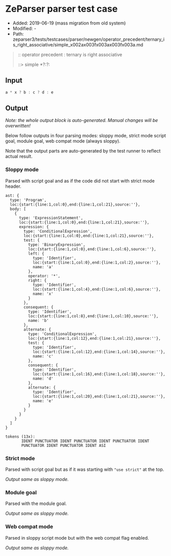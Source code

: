 # ZeParser parser test case

- Added: 2019-06-19 (mass migration from old system)
- Modified: -
- Path: zeparser3/tests/testcases/parser/newgen/operator_precedent/ternary_is_right_associative/simple_x002ax003fx003ax003fx003a.md

> :: operator precedent : ternary is right associative
>
> ::> simple *?:?:

## Input

`````js
a * x ? b : c ? d : e
`````

## Output

_Note: the whole output block is auto-generated. Manual changes will be overwritten!_

Below follow outputs in four parsing modes: sloppy mode, strict mode script goal, module goal, web compat mode (always sloppy).

Note that the output parts are auto-generated by the test runner to reflect actual result.

### Sloppy mode

Parsed with script goal and as if the code did not start with strict mode header.

`````
ast: {
  type: 'Program',
  loc:{start:{line:1,col:0},end:{line:1,col:21},source:''},
  body: [
    {
      type: 'ExpressionStatement',
      loc:{start:{line:1,col:0},end:{line:1,col:21},source:''},
      expression: {
        type: 'ConditionalExpression',
        loc:{start:{line:1,col:0},end:{line:1,col:21},source:''},
        test: {
          type: 'BinaryExpression',
          loc:{start:{line:1,col:0},end:{line:1,col:6},source:''},
          left: {
            type: 'Identifier',
            loc:{start:{line:1,col:0},end:{line:1,col:2},source:''},
            name: 'a'
          },
          operator: '*',
          right: {
            type: 'Identifier',
            loc:{start:{line:1,col:4},end:{line:1,col:6},source:''},
            name: 'x'
          }
        },
        consequent: {
          type: 'Identifier',
          loc:{start:{line:1,col:8},end:{line:1,col:10},source:''},
          name: 'b'
        },
        alternate: {
          type: 'ConditionalExpression',
          loc:{start:{line:1,col:12},end:{line:1,col:21},source:''},
          test: {
            type: 'Identifier',
            loc:{start:{line:1,col:12},end:{line:1,col:14},source:''},
            name: 'c'
          },
          consequent: {
            type: 'Identifier',
            loc:{start:{line:1,col:16},end:{line:1,col:18},source:''},
            name: 'd'
          },
          alternate: {
            type: 'Identifier',
            loc:{start:{line:1,col:20},end:{line:1,col:21},source:''},
            name: 'e'
          }
        }
      }
    }
  ]
}

tokens (13x):
       IDENT PUNCTUATOR IDENT PUNCTUATOR IDENT PUNCTUATOR IDENT
       PUNCTUATOR IDENT PUNCTUATOR IDENT ASI
`````

### Strict mode

Parsed with script goal but as if it was starting with `"use strict"` at the top.

_Output same as sloppy mode._

### Module goal

Parsed with the module goal.

_Output same as sloppy mode._

### Web compat mode

Parsed in sloppy script mode but with the web compat flag enabled.

_Output same as sloppy mode._
